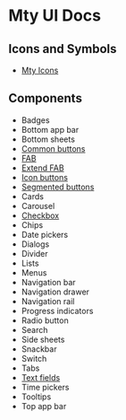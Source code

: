 # Mty UI Docs

## Icons and Symbols

- [Mty Icons](./MtyIcons.md)

## Components

- Badges
- Bottom app bar
- Bottom sheets
- [Common buttons](./CommonButton.md)
- [FAB](./FAB.md)
- [Extend FAB](./FAB.md)
- [Icon buttons](./IconButton.md)
- [Segmented buttons](./SegmentedButton.md)
- Cards
- Carousel
- [Checkbox](./Checkbox.md)
- Chips
- Date pickers
- Dialogs
- Divider
- Lists
- Menus
- Navigation bar
- Navigation drawer
- Navigation rail
- Progress indicators
- Radio button
- Search
- Side sheets
- Snackbar
- Switch
- Tabs
- [Text fields](./TextField.md)
- Time pickers
- Tooltips
- Top app bar
